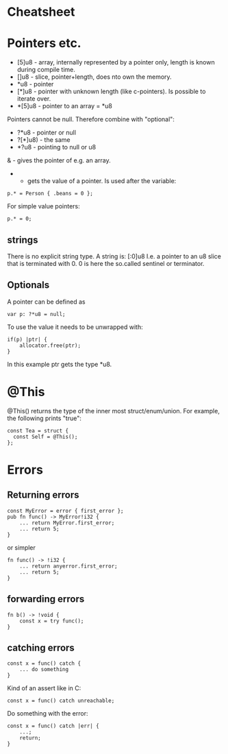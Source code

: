 # Cheatsheet


# Pointers etc.

- [5]u8 - array, internally represented by a pointer only, length is known during compile time.
- []u8 - slice, pointer+length, does nto own the memory.
- *u8 - pointer
- [*]u8 - pointer with unknown length (like c-pointers). Is possible to iterate over.
- *[5]u8 - pointer to an array = *u8

Pointers cannot be null. Therefore combine with "optional":
- ?*u8 - pointer or null
- ?[*]u8) - the same
- *?u8 - pointing to null or u8


& - gives the pointer of e.g. an array.
* - gets the value of a pointer. Is used after the variable:
~~~
p.* = Person { .beans = 0 };
~~~
For simple value pointers:
~~~
p.* = 0;
~~~


## strings

There is no explicit string type. A string is: [:0]u8
I.e. a pointer to an u8 slice that is terminated with 0.
0 is here the so.called sentinel or terminator.


## Optionals

A pointer can be defined as
~~~
var p: ?*u8 = null;
~~~

To use the value it needs to be unwrapped with:
~~~
if(p) |ptr| {
	allocator.free(ptr);
}
~~~

In this example ptr gets the type *u8.


# @This

@This() returns the type of the inner most struct/enum/union. For example, the following prints "true":

~~~
const Tea = struct {
  const Self = @This();
};
~~~


# Errors

## Returning errors

~~~
const MyError = error { first_error };
pub fn func() -> MyError!i32 {
	... return MyError.first_error;
	... return 5;
}
~~~

or simpler

~~~
fn func() -> !i32 {
	... return anyerror.first_error;
	... return 5;
}
~~~


## forwarding errors

~~~
fn b() -> !void {
	const x = try func();
}
~~~


## catching errors

~~~
const x = func() catch {
	... do something
}
~~~

Kind of an assert like in C:
~~~
const x = func() catch unreachable;
~~~

Do something with the error:
~~~
const x = func() catch |err| {
	...;
	return;
}
~~~
